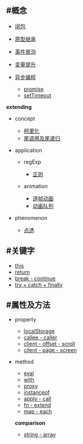 ## #概念 ##
+ [闭包](https://github.com/sunmengyuan/note/blob/master/content/javascript/closure.md)
+ [原型继承](https://github.com/sunmengyuan/note/blob/master/content/javascript/prototype.md)
+ [事件冒泡](https://github.com/sunmengyuan/note/blob/master/content/javascript/propagation.html)
+ [变量提升](https://github.com/sunmengyuan/note/blob/master/content/javascript/scope.md)
+ [异步编程](https://github.com/sunmengyuan/note/blob/master/content/javascript/asyn-syn.md)
    
    + [promise](https://github.com/sunmengyuan/note/blob/master/content/javascript/promise.md)
    + [setTimeout](https://github.com/sunmengyuan/note/blob/master/content/javascript/setTimeout.md)

__extending__
+ concept
    
    + [柯里化](https://github.com/sunmengyuan/note/blob/master/content/javascript/curry.md)
    + [尾调用及尾递归](https://github.com/sunmengyuan/note/blob/master/content/javascript/tco.md)
+ application
    
    + regExp
        
        + [正则](https://github.com/sunmengyuan/note/blob/master/content/javascript/pattern.md)
    + animation
        
        + [逐帧动画](https://github.com/sunmengyuan/note/blob/master/content/javascript/animationFrame.html)
        + [动画队列](https://github.com/sunmengyuan/note/blob/master/content/javascript/queue.html)
+ phenomenon
    
    + [点透](https://github.com/sunmengyuan/note/blob/master/content/javascript/tap.html)

## #关键字 ##
+ [this](https://github.com/sunmengyuan/note/blob/master/content/javascript/this.md)
+ [return](https://github.com/sunmengyuan/note/blob/master/content/javascript/return.html)
+ [break - continue](https://github.com/sunmengyuan/note/blob/master/content/javascript/break-continue.md)
+ [try + catch + finally](https://github.com/sunmengyuan/note/blob/master/content/javascript/try-catch-finally.md)

## #属性及方法 ##
+ property
    
    + [localStorage](https://github.com/sunmengyuan/note/blob/master/content/javascript/localStorage.html)
    + [callee - caller](https://github.com/sunmengyuan/note/blob/master/content/javascript/callee-caller.md)
    + [client - offset - scroll](https://github.com/sunmengyuan/note/blob/master/content/javascript/distance.html)
    + [client - page - screen](https://github.com/sunmengyuan/note/blob/master/content/javascript/coordinate.html)
+ method
    
    + [eval](https://github.com/sunmengyuan/note/blob/master/content/javascript/eval.md)
    + [with](https://github.com/sunmengyuan/note/blob/master/content/javascript/with.md)
    + [proxy](https://github.com/sunmengyuan/note/blob/master/content/javascript/proxy.md)
    + [instanceof](https://github.com/sunmengyuan/note/blob/master/content/javascript/instanceof.md)
    + [apply - call](https://github.com/sunmengyuan/note/blob/master/content/javascript/apply-call.md)
    + [fn - extend](https://github.com/sunmengyuan/note/blob/master/content/javascript/fn-extend.md)
    + [map - each](https://github.com/sunmengyuan/note/blob/master/content/javascript/map-each.md)

    __comparison__
    + [string - array](https://github.com/sunmengyuan/note/blob/master/content/javascript/string-array.md)